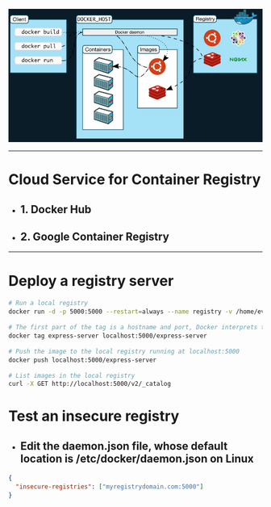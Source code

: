 ![img](./docker.png)

---

# Cloud Service for Container Registry

- ## 1. Docker Hub

- ## 2. Google Container Registry

---

# Deploy a registry server

```sh
# Run a local registry
docker run -d -p 5000:5000 --restart=always --name registry -v /home/evan/mnt/registry:/var/lib/registry  registry:2
```

```sh
# The first part of the tag is a hostname and port, Docker interprets this as the location of a registry, when pushing.
docker tag express-server localhost:5000/express-server
```

```sh
# Push the image to the local registry running at localhost:5000
docker push localhost:5000/express-server
```

```sh
# List images in the local registry
curl -X GET http://localhost:5000/v2/_catalog
```

# Test an insecure registry

- ## Edit the **daemon.json** file, whose default location is **/etc/docker/daemon.json** on Linux

```json
{
  "insecure-registries": ["myregistrydomain.com:5000"]
}
```
